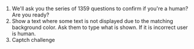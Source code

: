 1. We'll ask you the series of 1359 questions to confirm if you're a human? Are you ready?
2. Show a text where some text is not displayed due to the matching background color. Ask them to type what is shown. If it is incorrect user is human.
3. Captch challenge
